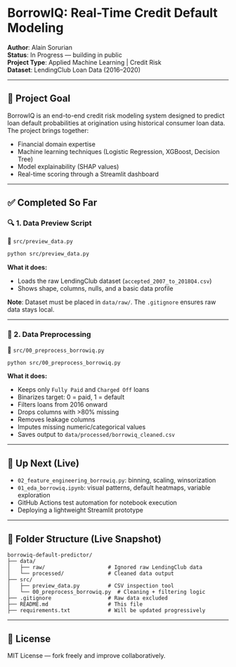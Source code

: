 # BorrowIQ: Real-Time Credit Default Modeling

**Author**: Alain Sorurian  
**Status**: In Progress — building in public  
**Project Type**: Applied Machine Learning | Credit Risk  
**Dataset**: LendingClub Loan Data (2016–2020)

---

## 📌 Project Goal

BorrowIQ is an end-to-end credit risk modeling system designed to predict loan default probabilities at origination using historical consumer loan data. The project brings together:

- Financial domain expertise 
- Machine learning techniques (Logistic Regression, XGBoost, Decision Tree)
- Model explainability (SHAP values)
- Real-time scoring through a Streamlit dashboard

---

## ✅ Completed So Far

### 🔍 1. Data Preview Script

📄 `src/preview_data.py`

```bash
python src/preview_data.py
```

**What it does:**
- Loads the raw LendingClub dataset (`accepted_2007_to_2018Q4.csv`)
- Shows shape, columns, nulls, and a basic data profile

**Note**: Dataset must be placed in `data/raw/`. The `.gitignore` ensures raw data stays local.

---

### 🧹 2. Data Preprocessing

📄 `src/00_preprocess_borrowiq.py`

```bash
python src/00_preprocess_borrowiq.py
```

**What it does:**

- Keeps only `Fully Paid` and `Charged Off` loans
- Binarizes target: 0 = paid, 1 = default
- Filters loans from 2016 onward
- Drops columns with >80% missing
- Removes leakage columns
- Imputes missing numeric/categorical values
- Saves output to `data/processed/borrowiq_cleaned.csv`

---

## 🔨 Up Next (Live)

- `02_feature_engineering_borrowiq.py`: binning, scaling, winsorization  
- `01_eda_borrowiq.ipynb`: visual patterns, default heatmaps, variable exploration  
- GitHub Actions test automation for notebook execution  
- Deploying a lightweight Streamlit prototype

---

## 📁 Folder Structure (Live Snapshot)

```
borrowiq-default-predictor/
├── data/
│   ├── raw/                    # Ignored raw LendingClub data
│   └── processed/              # Cleaned data output
├── src/
│   ├── preview_data.py         # CSV inspection tool
│   └── 00_preprocess_borrowiq.py  # Cleaning + filtering logic
├── .gitignore                  # Raw data excluded
├── README.md                   # This file
├── requirements.txt            # Will be updated progressively
```

---

## 🪪 License

MIT License — fork freely and improve collaboratively.

